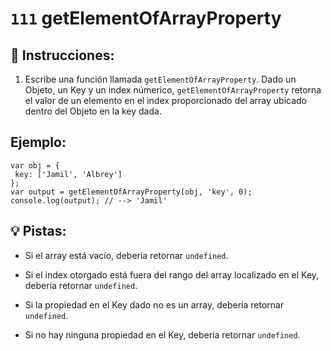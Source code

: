 # `111` getElementOfArrayProperty

## 📝 Instrucciones:

1. Escribe una función llamada `getElementOfArrayProperty`. Dado un Objeto, un Key y un index númerico, `getElementOfArrayProperty` retorna el valor de un elemento en el index proporcionado del array ubicado dentro del Objeto en la key dada.

## Ejemplo:

```Js
var obj = {
 key: ['Jamil', 'Albrey']
};
var output = getElementOfArrayProperty(obj, 'key', 0); 
console.log(output); // --> 'Jamil'
```

## 💡 Pistas:

+ Si el array está vacío, debería retornar `undefined`.

+ Si el index otorgado está fuera del rango del array localizado en el Key, debería retornar `undefined`.

+ Si la propiedad en el Key dado no es un array, debería retornar `undefined`.

+ Si no hay ninguna propiedad en el Key, debería retornar `undefined`.